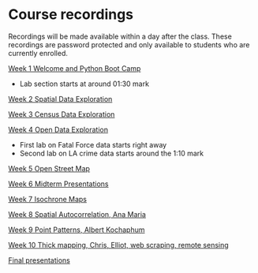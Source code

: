 # Course recordings
Recordings will be made available within a day after the class. These recordings are password protected and only available to students who are currently enrolled.

[Week 1 Welcome and Python Boot Camp](https://ucla.zoom.us/rec/share/Onv1fqq3GTczqwtxpjoLPQh6dD_4AoUCYBB3FSFXaa4cq1ZPsfdHCDCqCi86li6J.XdyJ3PyQD6X5FdEQ?startTime=1673313296000)
- Lab section starts at around 01:30 mark

[Week 2 Spatial Data Exploration](https://ucla.zoom.us/rec/share/1T1DENyVo0dQZKbQ7eNqey1aMj4hPeF-oT8Bi-dddARc1FQ15TkjrjjxOCEx9w_A.JGAFQMkxBBXiNS3A)

[Week 3 Census Data Exploration](https://ucla.zoom.us/rec/share/thXF9eM6QlzklZsKcx6a9jX7ETjs-zaB7s4g_NblCGp1LD12LfM9vv3P9PY3B4zs.kImjhPaIh1uTI3sF)

[Week 4 Open Data Exploration](https://ucla.zoom.us/rec/share/Yxo093ZIApdumNDD4MfHlBp-IgOAUVZBFx4EUhzsw_Am15-IXqLlwGc9PTZqW1su.xn_4jvsNY8-Amfga)
- First lab on Fatal Force data starts right away
- Second lab on LA crime data starts around the 1:10 mark

[Week 5 Open Street Map](https://ucla.zoom.us/rec/share/-O4h4jkupZOFt_K_rRG2Ko_Erq4nxstxp9tdpKpzq2ELIwaVUpReDqwcvI0PHpPq.zPUHcJ9POYUXZwHa)

[Week 6 Midterm Presentations](https://ucla.zoom.us/rec/share/oOxJBQxMsRukPtGsNDlpURGwbKZvreaafLKhn6oe4isOsuQ0AOK3teOalbIUywmO.tooucWdq5BTC_tHX)

[Week 7 Isochrone Maps](https://ucla.zoom.us/rec/share/Y804-CQkUAoxxyn93hlCMiEbFtO8BXjl1THmPqHkG7fzkV6dd5-Of9l7UgLYSirA.qtKAhu0NVI_an_C3)

[Week 8 Spatial Autocorrelation, Ana Maria](https://ucla.zoom.us/rec/share/zd6TEB63FpnViG_sco_HxuszY775gKk8e2FOjggeXV0OlMyKLvTycAYbjIYKkFxy.AC39n8_vIgU7WpVG)

[Week 9 Point Patterns, Albert Kochaphum](https://ucla.zoom.us/rec/share/qiN65QNQS0xipQmAUkPIJnzhFGPJ21HEVpn3uj27DLWl-0nqTtOqzbesVq-X4_0q.79Y4vLmVOcZHJedi)

[Week 10 Thick mapping, Chris, Elliot, web scraping, remote sensing](https://ucla.zoom.us/rec/share/caZMMextrlZoNYPngKPLYAW92exMFGeUf6dUoYYtCHqamu7DSufuMa7lw5awgDKz.kl5Ddr8cNZIJz5TS)

[Final presentations](https://ucla.zoom.us/rec/share/8qnpHJTe8mC33GMdt2o42TZEmaDTbYmlMUwNL67IBxjeviKKXKQGtQBCIADzwUs.jO82XPxavb4g2n5I)